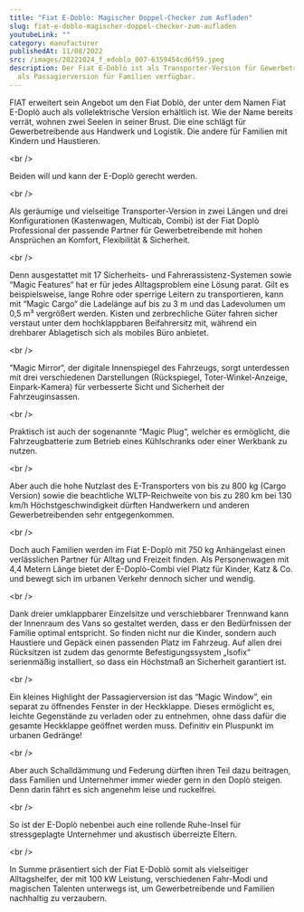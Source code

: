 ```yaml
---
title: "Fiat E-Doblò: Magischer Doppel-Checker zum Aufladen"
slug: fiat-e-doblo-magischer-doppel-checker-zum-aufladen
youtubeLink: ""
category: manufacturer
publishedAt: 11/08/2022
src: /images/20221024_f_edoblo_007-6359454cd6f59.jpeg
description: Der Fiat E-Doblò ist als Transporter-Version für Gewerbetreibende &
  als Passagierversion für Familien verfügbar.
---
```

FIAT erweitert sein Angebot um den Fiat Doblò, der unter dem Namen Fiat E-Doplò auch als vollelektrische Version erhältlich ist. Wie der Name bereits verrät, wohnen zwei Seelen in seiner Brust. Die eine schlägt für Gewerbetreibende aus Handwerk und Logistik. Die andere für Familien mit Kindern und Haustieren.

<﻿br />

Beiden will und kann der E-Doplò gerecht werden.

<﻿br />

Als geräumige und vielseitige Transporter-Version in zwei Längen und drei Konfigurationen (Kastenwagen, Multicab, Combi) ist der Fiat Doplò Professional der passende Partner für Gewerbetreibende mit hohen Ansprüchen an Komfort, Flexibilität & Sicherheit.

<﻿br />

Denn ausgestattet mit 17 Sicherheits- und Fahrerassistenz-Systemen sowie “Magic Features“ hat er für jedes Alltagsproblem eine Lösung parat. Gilt es beispielsweise, lange Rohre oder sperrige Leitern zu transportieren, kann mit “Magic Cargo“ die Ladelänge auf bis zu 3 m und das Ladevolumen um 0,5 m³ vergrößert werden. Kisten und zerbrechliche Güter fahren sicher verstaut unter dem hochklappbaren Beifahrersitz mit, während ein drehbarer Ablagetisch sich als mobiles Büro anbietet.

<﻿br />

“Magic Mirror“, der digitale Innenspiegel des Fahrzeugs, sorgt unterdessen mit drei verschiedenen Darstellungen (Rückspiegel, Toter-Winkel-Anzeige, Einpark-Kamera) für verbesserte Sicht und Sicherheit der Fahrzeuginsassen.

<﻿br />

Praktisch ist auch der sogenannte “Magic Plug“, welcher es ermöglicht, die Fahrzeugbatterie zum Betrieb eines Kühlschranks oder einer Werkbank zu nutzen.

<﻿br />

Aber auch die hohe Nutzlast des E-Transporters von bis zu 800 kg (Cargo Version) sowie die beachtliche WLTP-Reichweite von bis zu 280 km bei 130 km/h Höchstgeschwindigkeit dürften Handwerkern und anderen Gewerbetreibenden sehr entgegenkommen.

<﻿br />

Doch auch Familien werden im Fiat E-Doplò mit 750 kg Anhängelast einen verlässlichen Partner für Alltag und Freizeit finden. Als Personenwagen mit 4,4 Metern Länge bietet der E-Doplò-Combi viel Platz für Kinder, Katz & Co. und bewegt sich im urbanen Verkehr dennoch sicher und wendig. 

<﻿br />

Dank dreier umklappbarer Einzelsitze und verschiebbarer Trennwand kann der Innenraum des Vans so gestaltet werden, dass er den Bedürfnissen der Familie optimal entspricht. So finden nicht nur die Kinder, sondern auch Haustiere und Gepäck einen passenden Platz im Fahrzeug. Auf allen drei Rücksitzen ist zudem das genormte Befestigungssystem „Isofix“ serienmäßig installiert, so dass ein Höchstmaß an Sicherheit garantiert ist.

<﻿br />

Ein kleines Highlight der Passagierversion ist das “Magic Window”, ein separat zu öffnendes Fenster in der Heckklappe. Dieses ermöglicht es, leichte Gegenstände zu verladen oder zu entnehmen, ohne dass dafür die gesamte Heckklappe geöffnet werden muss. Definitiv ein Pluspunkt im urbanen Gedränge!

<﻿br />

Aber auch Schalldämmung und Federung dürften ihren Teil dazu beitragen, dass Familien und Unternehmer immer wieder gern in den Doplò steigen. Denn darin fährt es sich angenehm leise und ruckelfrei.

<﻿br />

So ist der E-Doplò nebenbei auch eine rollende Ruhe-Insel für stressgeplagte Unternehmer und akustisch überreizte Eltern.

<﻿br />

In Summe präsentiert sich der Fiat E-Doblò somit als vielseitiger Alltagshelfer, der mit 100 kW Leistung, verschiedenen Fahr-Modi und magischen Talenten unterwegs ist, um Gewerbetreibende und Familien nachhaltig zu verzaubern.